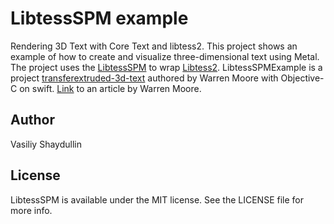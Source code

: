 # LibtessSPM example

Rendering 3D Text with Core Text and libtess2. This project shows an example of how to create and visualize three-dimensional text using Metal.
The project uses the [LibtessSPM](https://github.com/VasiliyShaydullin/LibtessSPM) to wrap [Libtess2](https://github.com/memononen/Libtess2).
LibtessSPMExample is a project [transferextruded-3d-text](https://github.com/metal-by-example/extruded-3d-text) authored by Warren Moore with Objective-C on swift.
[Link](https://metalbyexample.com/text-3d/) to an article by Warren Moore.

## Author

Vasiliy Shaydullin

## License

LibtessSPM is available under the MIT license. See the LICENSE file for more info.
